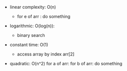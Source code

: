 - linear complexity: O(n)
   - for e of arr : do something

- logarithmic: O(log(n)):
   - binary search

- constant time: O(1)
   - access array by index arr[2]

- quadratic: O(n^2)
   for a of arr:
      for b of arr:
         do something

